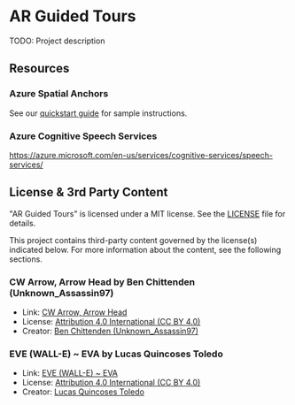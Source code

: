 # AR Guided Tours

TODO: Project description

## Resources

### Azure Spatial Anchors

See our [quickstart guide](https://docs.microsoft.com/en-us/azure/spatial-anchors/unity-overview) for sample instructions.

### Azure Cognitive Speech Services

https://azure.microsoft.com/en-us/services/cognitive-services/speech-services/

## License & 3rd Party Content

"AR Guided Tours" is licensed under a MIT license. See the [LICENSE](LICENSE) file for details.

This project contains third-party content governed by the license(s) indicated below. For more information about the content, see the following sections.

### CW Arrow, Arrow Head by Ben Chittenden (Unknown_Assassin97)

 * Link: [CW Arrow, Arrow Head](https://www.thingiverse.com/thing:2988847)
 * License: [Attribution 4.0 International (CC BY 4.0)](https://creativecommons.org/licenses/by/4.0/)
 * Creator: [Ben Chittenden (Unknown_Assassin97)](https://www.thingiverse.com/unknown_assassin97/designs)

### EVE (WALL-E) ~ EVA by Lucas Quincoses Toledo

 * Link: [EVE (WALL-E) ~ EVA](https://sketchfab.com/3d-models/eve-wall-e-eva-5da3637249074ed79f44fd958889c2ac)
 * License: [Attribution 4.0 International (CC BY 4.0)](https://creativecommons.org/licenses/by/4.0/)
 * Creator: [Lucas Quincoses Toledo](https://sketchfab.com/lucasgdclass)
